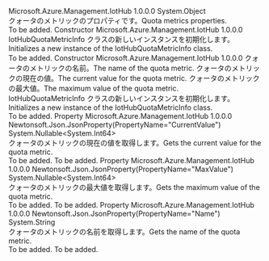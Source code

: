 <Type Name="IotHubQuotaMetricInfo" FullName="Microsoft.Azure.Management.IotHub.Models.IotHubQuotaMetricInfo">
  <TypeSignature Language="C#" Value="public class IotHubQuotaMetricInfo" />
  <TypeSignature Language="ILAsm" Value=".class public auto ansi beforefieldinit IotHubQuotaMetricInfo extends System.Object" />
  <TypeSignature Language="DocId" Value="T:Microsoft.Azure.Management.IotHub.Models.IotHubQuotaMetricInfo" />
  <TypeSignature Language="VB.NET" Value="Public Class IotHubQuotaMetricInfo" />
  <TypeSignature Language="F#" Value="type IotHubQuotaMetricInfo = class" />
  <AssemblyInfo>
    <AssemblyName>Microsoft.Azure.Management.IotHub</AssemblyName>
    <AssemblyVersion>1.0.0.0</AssemblyVersion>
  </AssemblyInfo>
  <Base>
    <BaseTypeName>System.Object</BaseTypeName>
  </Base>
  <Interfaces />
  <Docs>
    <summary>
            <span data-ttu-id="62d94-101">クォータのメトリックのプロパティです。</span><span class="sxs-lookup"><span data-stu-id="62d94-101">Quota metrics properties.</span></span>
            </summary>
    <remarks>To be added.</remarks>
  </Docs>
  <Members>
    <Member MemberName=".ctor">
      <MemberSignature Language="C#" Value="public IotHubQuotaMetricInfo ();" />
      <MemberSignature Language="ILAsm" Value=".method public hidebysig specialname rtspecialname instance void .ctor() cil managed" />
      <MemberSignature Language="DocId" Value="M:Microsoft.Azure.Management.IotHub.Models.IotHubQuotaMetricInfo.#ctor" />
      <MemberSignature Language="VB.NET" Value="Public Sub New ()" />
      <MemberType>Constructor</MemberType>
      <AssemblyInfo>
        <AssemblyName>Microsoft.Azure.Management.IotHub</AssemblyName>
        <AssemblyVersion>1.0.0.0</AssemblyVersion>
      </AssemblyInfo>
      <Parameters />
      <Docs>
        <summary>
            <span data-ttu-id="62d94-102">IotHubQuotaMetricInfo クラスの新しいインスタンスを初期化します。</span><span class="sxs-lookup"><span data-stu-id="62d94-102">Initializes a new instance of the IotHubQuotaMetricInfo class.</span></span>
            </summary>
        <remarks>To be added.</remarks>
      </Docs>
    </Member>
    <Member MemberName=".ctor">
      <MemberSignature Language="C#" Value="public IotHubQuotaMetricInfo (string name = null, Nullable&lt;long&gt; currentValue = null, Nullable&lt;long&gt; maxValue = null);" />
      <MemberSignature Language="ILAsm" Value=".method public hidebysig specialname rtspecialname instance void .ctor(string name, valuetype System.Nullable`1&lt;int64&gt; currentValue, valuetype System.Nullable`1&lt;int64&gt; maxValue) cil managed" />
      <MemberSignature Language="DocId" Value="M:Microsoft.Azure.Management.IotHub.Models.IotHubQuotaMetricInfo.#ctor(System.String,System.Nullable{System.Int64},System.Nullable{System.Int64})" />
      <MemberSignature Language="VB.NET" Value="Public Sub New (Optional name As String = null, Optional currentValue As Nullable(Of Long) = null, Optional maxValue As Nullable(Of Long) = null)" />
      <MemberSignature Language="F#" Value="new Microsoft.Azure.Management.IotHub.Models.IotHubQuotaMetricInfo : string * Nullable&lt;int64&gt; * Nullable&lt;int64&gt; -&gt; Microsoft.Azure.Management.IotHub.Models.IotHubQuotaMetricInfo" Usage="new Microsoft.Azure.Management.IotHub.Models.IotHubQuotaMetricInfo (name, currentValue, maxValue)" />
      <MemberType>Constructor</MemberType>
      <AssemblyInfo>
        <AssemblyName>Microsoft.Azure.Management.IotHub</AssemblyName>
        <AssemblyVersion>1.0.0.0</AssemblyVersion>
      </AssemblyInfo>
      <Parameters>
        <Parameter Name="name" Type="System.String" />
        <Parameter Name="currentValue" Type="System.Nullable&lt;System.Int64&gt;" />
        <Parameter Name="maxValue" Type="System.Nullable&lt;System.Int64&gt;" />
      </Parameters>
      <Docs>
        <param name="name"><span data-ttu-id="62d94-103">クォータのメトリックの名前。</span><span class="sxs-lookup"><span data-stu-id="62d94-103">The name of the quota metric.</span></span></param>
        <param name="currentValue"><span data-ttu-id="62d94-104">クォータのメトリックの現在の値。</span><span class="sxs-lookup"><span data-stu-id="62d94-104">The current value for the quota metric.</span></span></param>
        <param name="maxValue"><span data-ttu-id="62d94-105">クォータのメトリックの最大値。</span><span class="sxs-lookup"><span data-stu-id="62d94-105">The maximum value of the quota metric.</span></span></param>
        <summary>
            <span data-ttu-id="62d94-106">IotHubQuotaMetricInfo クラスの新しいインスタンスを初期化します。</span><span class="sxs-lookup"><span data-stu-id="62d94-106">Initializes a new instance of the IotHubQuotaMetricInfo class.</span></span>
            </summary>
        <remarks>To be added.</remarks>
      </Docs>
    </Member>
    <Member MemberName="CurrentValue">
      <MemberSignature Language="C#" Value="public Nullable&lt;long&gt; CurrentValue { get; }" />
      <MemberSignature Language="ILAsm" Value=".property instance valuetype System.Nullable`1&lt;int64&gt; CurrentValue" />
      <MemberSignature Language="DocId" Value="P:Microsoft.Azure.Management.IotHub.Models.IotHubQuotaMetricInfo.CurrentValue" />
      <MemberSignature Language="VB.NET" Value="Public ReadOnly Property CurrentValue As Nullable(Of Long)" />
      <MemberSignature Language="F#" Value="member this.CurrentValue : Nullable&lt;int64&gt;" Usage="Microsoft.Azure.Management.IotHub.Models.IotHubQuotaMetricInfo.CurrentValue" />
      <MemberType>Property</MemberType>
      <AssemblyInfo>
        <AssemblyName>Microsoft.Azure.Management.IotHub</AssemblyName>
        <AssemblyVersion>1.0.0.0</AssemblyVersion>
      </AssemblyInfo>
      <Attributes>
        <Attribute>
          <AttributeName>Newtonsoft.Json.JsonProperty(PropertyName="CurrentValue")</AttributeName>
        </Attribute>
      </Attributes>
      <ReturnValue>
        <ReturnType>System.Nullable&lt;System.Int64&gt;</ReturnType>
      </ReturnValue>
      <Docs>
        <summary>
            <span data-ttu-id="62d94-107">クォータのメトリックの現在の値を取得します。</span><span class="sxs-lookup"><span data-stu-id="62d94-107">Gets the current value for the quota metric.</span></span>
            </summary>
        <value>To be added.</value>
        <remarks>To be added.</remarks>
      </Docs>
    </Member>
    <Member MemberName="MaxValue">
      <MemberSignature Language="C#" Value="public Nullable&lt;long&gt; MaxValue { get; }" />
      <MemberSignature Language="ILAsm" Value=".property instance valuetype System.Nullable`1&lt;int64&gt; MaxValue" />
      <MemberSignature Language="DocId" Value="P:Microsoft.Azure.Management.IotHub.Models.IotHubQuotaMetricInfo.MaxValue" />
      <MemberSignature Language="VB.NET" Value="Public ReadOnly Property MaxValue As Nullable(Of Long)" />
      <MemberSignature Language="F#" Value="member this.MaxValue : Nullable&lt;int64&gt;" Usage="Microsoft.Azure.Management.IotHub.Models.IotHubQuotaMetricInfo.MaxValue" />
      <MemberType>Property</MemberType>
      <AssemblyInfo>
        <AssemblyName>Microsoft.Azure.Management.IotHub</AssemblyName>
        <AssemblyVersion>1.0.0.0</AssemblyVersion>
      </AssemblyInfo>
      <Attributes>
        <Attribute>
          <AttributeName>Newtonsoft.Json.JsonProperty(PropertyName="MaxValue")</AttributeName>
        </Attribute>
      </Attributes>
      <ReturnValue>
        <ReturnType>System.Nullable&lt;System.Int64&gt;</ReturnType>
      </ReturnValue>
      <Docs>
        <summary>
            <span data-ttu-id="62d94-108">クォータのメトリックの最大値を取得します。</span><span class="sxs-lookup"><span data-stu-id="62d94-108">Gets the maximum value of the quota metric.</span></span>
            </summary>
        <value>To be added.</value>
        <remarks>To be added.</remarks>
      </Docs>
    </Member>
    <Member MemberName="Name">
      <MemberSignature Language="C#" Value="public string Name { get; }" />
      <MemberSignature Language="ILAsm" Value=".property instance string Name" />
      <MemberSignature Language="DocId" Value="P:Microsoft.Azure.Management.IotHub.Models.IotHubQuotaMetricInfo.Name" />
      <MemberSignature Language="VB.NET" Value="Public ReadOnly Property Name As String" />
      <MemberSignature Language="F#" Value="member this.Name : string" Usage="Microsoft.Azure.Management.IotHub.Models.IotHubQuotaMetricInfo.Name" />
      <MemberType>Property</MemberType>
      <AssemblyInfo>
        <AssemblyName>Microsoft.Azure.Management.IotHub</AssemblyName>
        <AssemblyVersion>1.0.0.0</AssemblyVersion>
      </AssemblyInfo>
      <Attributes>
        <Attribute>
          <AttributeName>Newtonsoft.Json.JsonProperty(PropertyName="Name")</AttributeName>
        </Attribute>
      </Attributes>
      <ReturnValue>
        <ReturnType>System.String</ReturnType>
      </ReturnValue>
      <Docs>
        <summary>
            <span data-ttu-id="62d94-109">クォータのメトリックの名前を取得します。</span><span class="sxs-lookup"><span data-stu-id="62d94-109">Gets the name of the quota metric.</span></span>
            </summary>
        <value>To be added.</value>
        <remarks>To be added.</remarks>
      </Docs>
    </Member>
  </Members>
</Type>